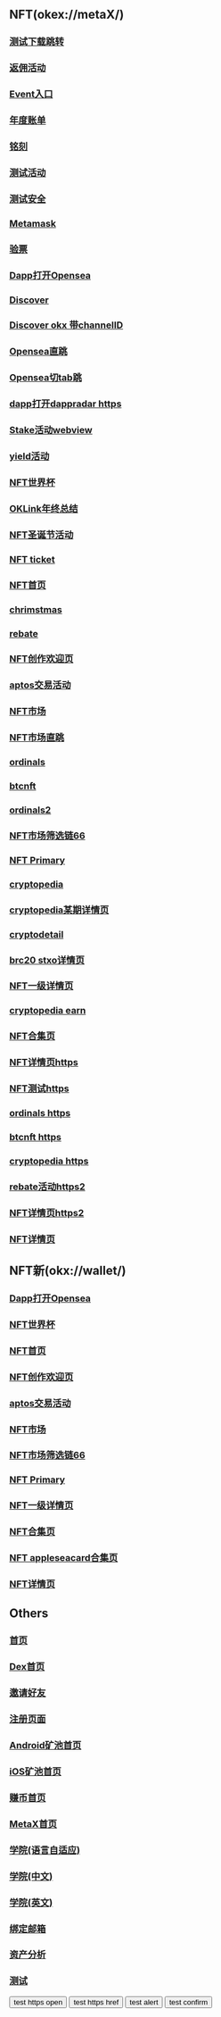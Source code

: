 <html>
<meta name="viewport" content="width=device-width, user-scalable=no, initial-scale=1.0, maximum-scale=1.0, minimum-scale=1.0">
<body>
<h2>NFT(okex://metaX/)</h2>

 <h3><a href="https://www.okx.com/download?deeplink=okex%3A%2F%2FmetaX%2Fnft%2Fprimary%2Fdetails%3FactivityId%3D10569%26chainId%3D66">测试下载跳转</a></h3>
 <h3><a href="okex://metaX/nft/featured?jumpType=rebates&inviteCode=186de8c">返佣活动</a></h3>
 <h3><a href="okex://metaX/nft/featured?jumpType=direct&page=event">Event入口</a></h3>
 <h3><a href="okx://miniapp?appid=Web3AnnualReport2023&pageurl=%2Fweb3annual">年度账单</a></h3>
 <h3><a href="okx://wallet/nft/featured?jumpType=inscription">铭刻</a></h3>
 
  <h3><a href="okx://wallet/dapp/url?dappUrl=https%3A%2F%2Fpreview.crossspace.io%2Fasync%2Fasync-trade-keys%3Faddress%3D0x49c6201bd9560aC4A86F8606A520276b23Fca5dC%26abi%3DtradeAbi%26function_name%3DbuyShares%26args%3D%255B%25220x7f9c6c80e4c0aDECa66D2299d368FdE1f1392E57%2522%252C%2522655f0ec4ebc6559705b419ec%2522%252C1%255D%26value%3D7559999999999999997%26contractNetwork%3D137%26feedID%3D655f0ec4ebc6559705b419ec%26orderInfo%3D%257B%2522ticketPrice%2522%253A%25223600000000000000000%2522%252C%2522creatorKeyQuantity%2522%253A%25221002347564283732027%2522%252C%2522keyPrice%2522%253A%25223599999999999999999%2522%252C%2522fee%2522%253A%2522359999999999999998%2522%252C%2522totalPrice%2522%253A%25227559999999999999997%2522%252C%2522tradeType%2522%253A%2522buy%2522%252C%2522amount%2522%253A1%257D%26sid%3Df03b5185-be11-458f-b47e-ff5cb7d92f00">测试活动</a></h3>
  <h3><a href="okx://wallet/dapp/details?dappUrl=https://38.91.117.27/">测试安全</a></h3>
   
  <h3><a href="metamask://">Metamask</a></h3>
  <h3><a href="okx://wallet/nft/appmini?page=ticket&id=48&ca=0x26b0e42f7b9d31b118391b389bdaa5cbeaa5af47&cid=66">验票</a></h3>
  
<h3><a href="okex://metaX/dapp/details?dappUrl=https://opensea.io">Dapp打开Opensea</a></h3>
<h3><a href="okex://metaX/dapp/">Discover</a></h3>
<h3><a href="okx://wallet/dapp/?clid=NFTEST">Discover okx 带channelID</a></h3>
<h3><a href="okx://wallet/dapp/url?dappUrl=https%3A%2F%2Fopensea.io%2Fassets%2Fethereum%2F0xbd3531da5cf5857e7cfaa92426877b022e612cf8%2F1682%3Ft%3D1&clid=NFTEST">Opensea直跳</a></h3>
<h3><a href="okx://wallet/dapp/details?dappUrl=https%3A%2F%2Fopensea.io%2Fassets%2Fethereum%2F0xbd3531da5cf5857e7cfaa92426877b022e612cf8%2F1682%3Ft%3D1&clid=NFTEST">Opensea切tab跳</a></h3>
<h3><a href="https://www.okx.com/download?deeplink=okx%3A%2F%2Fwallet%2Fdapp%2Furl%3FdappUrl%3Dhttps%253A%252F%252Fdappradar.com">dapp打开dappradar https</a></h3>
<h3><a href="okex://web?url=https://www.okx.com/okc/liquid-staking/stake">Stake活动webview</a></h3>
<h3><a href="okx://wallet/invest/home?jumpType=2&openUrl=https%3A%2F%2Fwww.okx.com%2Fweb3%2Fyield%2Fcampaign%2FIRI5KH">yield活动</a></h3>
<h3><a href="okex://metaX/nft/featured?jumpType=worldcup">NFT世界杯</a></h3>
<h3><a href="okex://web?url=https://www.oklink.com/report/year2022?hmsr=web3banner&hmpl=&hmcu=&hmkw=&hmci=">OKLink年终总结</a></h3>
<h3><a href="okex://metaX/nft/featured?jumpType=christmas_create">NFT圣诞节活动</a></h3>
 <h3><a href="okex://metaX/nft/featured?jumpType=jump&page=ticket&id=31&contractAddress=0x5da64df7d73b9bab8f3d02daa8a13158fe6344c1&chain=1">NFT ticket</a></h3>
<h3><a href="okex://metaX/nft/featured">NFT首页</a></h3>
 <h3><a href="okex://metaX/nft/featured?jumpType=jump&page=christmas_create">chrimstmas</a></h3>
  <h3><a href="okex://metaX/nft/featured?jumpType=jump&page=rebates">rebate</a></h3>
<h3><a href="okex://metaX/nft/creation">NFT创作欢迎页</a></h3>
<h3><a href="okex://metaX/nft/featured?jumpType=aptos_trade">aptos交易活动</a></h3>
<h3><a href="okex://metaX/nft/market">NFT市场</a></h3>
 <h3><a href="okex://metaX/nft/featured?jumpType=jump&page=explore&chainId=66">NFT市场直跳</a></h3>
 <h3><a href="okex://metaX/nft/featured?jumpType=ordinals">ordinals</a></h3>
  <h3><a href="okex://metaX/nft/featured?jumpType=ordinals&selectTab=btcnft">btcnft</a></h3>
   <h3><a href="okex://metaX/nft/featured?jumpType=ordinals&selectTab=brc20">ordinals2</a></h3>
<h3><a href="okex://metaX/nft/market?chainId=66">NFT市场筛选链66</a></h3>
<h3><a href="okex://metaX/nft/primary">NFT Primary</a></h3>
  <h3><a href="okex://wallet/nft/featured?jumpType=jump&page=cryptopediaDetail&chainId=137&cryptopediaId=11">cryptopedia</a></h3>
  <h3><a href="okx://wallet/nft/featured?jumpType=jump&page=cryptopediaTaskDetail&chainId=324&cryptopediaId=2&dappId=23519&dappCategory=1">cryptopedia某期详情页</a></h3>
 <h3><a href="okex://metaX/nft/featured?jumpType=jump&page=cryptopediaDetail&chainId=324&cryptopediaId=1&bgColor=#121212">cryptodetail</a></h3>
 <h3><a href="okex://metaX/nft/featured?jumpType=jump&page=brc20_collections&brc20Id=stxo">brc20 stxo详情页</a></h3>
 
<h3><a href="okex://metaX/nft/primary/details?activityId=10435&chainId=66">NFT一级详情页</a></h3>
<h3><a href="okex://metaX/nft/featured?jumpType=direct&page=cryptopediaDetail&chainId=324&cryptopediaId=2">cryptopedia earn</a></h3>
<h3><a href="okex://metaX/nft/collection?projectId=241&projectName=cryptopunks">NFT合集页</a></h3>
<h3><a href="https://www.okx.com/download?deeplink=okex%3A%2F%2FmetaX%2Fnft%2Fmarket%2Fdetails%3FcontractAddress%3D0xadc466855ebe8d1402c5f7e6706fccc3aedb44a0%26tokenId%3D4080932">NFT详情页https</a></h3>
 <h3><a href="https://www.okx.com/download?deeplink=okex%3A%2F%2FmetaX%2Fnft%2Ffeatured%3FjumpType%3Drebates%26inviteCode%3Dxxx">NFT测试https</a></h3>
  <h3><a href="https://www.okx.com/download?deeplink=okex%3A%2F%2FmetaX%2Fnft%2Ffeatured%3FjumpType%3Dordinals">ordinals https</a></h3>
   <h3><a href="https://www.okx.com/download?deeplink=okex%3A%2F%2FmetaX%2Fnft%2Ffeatured%3FjumpType%3Dordinals%26selectTab%3Dbtcnft">btcnft https</a></h3>

<h3><a href="https://www.okx.com/download?deeplink=okex%3A%2F%2FmetaX%2Fnft%2Ffeatured%3FjumpType%3Djump%26page%3Dcryptopedia%26bgColor%3D%23121212">cryptopedia https</a></h3>
 <h3><a href="https://www.ouyicn.blue/download?deeplink=okex%3A%2F%2FmetaX%2Fnft%2Ffeatured%3FjumpType%3Drebates%26inviteCode%3Dxxx">rebate活动https2</a></h3>
  <h3><a href="https://www.okx.com/web3/nft/markets/eth/0x06f29e6f3f937280e6278864c83072e49deb6ca7/241?deeplink=okex%3A%2F%2FmetaX%2Fnft%2Fmarket%2Fdetails%3FcontractAddress%3D0x06f29e6f3f937280e6278864c83072e49deb6ca7%26tokenId%3D241">NFT详情页https2</a></h3>
  
<h3><a href="okex://metaX/nft/market/details?contractAddress=0xb47e3cd837ddf8e4c57f05d70ab865de6e193bbb&tokenId=1617">NFT详情页</a></h3>
  <h2>NFT新(okx://wallet/)</h2>
<h3><a href="okx://wallet/dapp/details?dappUrl=https://opensea.io">Dapp打开Opensea</a></h3>
<h3><a href="okx://wallet/nft/featured?jumpType=worldcup">NFT世界杯</a></h3>
<h3><a href="okx://wallet/nft/featured">NFT首页</a></h3>
<h3><a href="okx://wallet/nft/creation">NFT创作欢迎页</a></h3>
<h3><a href="okx://wallet/nft/featured?jumpType=aptos_trade">aptos交易活动</a></h3>
<h3><a href="okx://wallet/nft/market">NFT市场</a></h3>
<h3><a href="okx://wallet/nft/market?chainId=66">NFT市场筛选链66</a></h3>
<h3><a href="okx://wallet/nft/primary">NFT Primary</a></h3>
<h3><a href="okx://wallet/nft/primary/details?activityId=987&chainId=1">NFT一级详情页</a></h3>
<h3><a href="okx://wallet/nft/collection?projectId=241&projectName=cryptopunks">NFT合集页</a></h3>
<h3><a href="okx://wallet/nft/collection?projectId=2868328&projectName=appleseacard&chainId=137">NFT appleseacard合集页</a></h3>
<h3><a href="okx://wallet/nft/market/details?contractAddress=0xb47e3cd837ddf8e4c57f05d70ab865de6e193bbb&tokenId=1617">NFT详情页</a></h3>
<h2>Others</h2>
<h3><a href="okex://main">首页</a></h3>
<h3><a href="metaX/dex/swap">Dex首页</a></h3>
<h3><a href="okex://invite_friends">邀请好友</a></h3> 
<h3><a href="okex://regist">注册页面</a></h3>
<h3><a href="okex://pool_home">Android矿池首页</a></h3>
<h3><a href="okex://pool">iOS矿池首页</a></h3>
<h3><a href="okex://web?url=https://okexcomweb.bafang.com/earn/home?from=popup">赚币首页</a></h3>
<h3><a href="okex://metaX/wallet/home">MetaX首页</a></h3>
<h3><a href="okex://web?url=https://www.okx.com/academy">学院(语言自适应)</a></h3>
<h3><a href="okex://web?url=https://www.okx.com/academy/zh">学院(中文)</a></h3>
<h3><a href="okex://web?url=https://www.okx.com/academy/en">学院(英文)</a></h3>
<h3><a href="okex://security_bind_email">绑定邮箱</a></h3>
<h3><a href="okex://assets/overview_analysis?account_type=0">资产分析</a></h3>
<h3><a href="/test">测试</a></h3>
<script>
        function onButtonClick() {
         window.open("https://www.okx.com/download?deeplink=okx%3A%2F%2Fwallet%2Fdapp%2Furl%3FdappUrl%3Dhttps%253A%252F%252Fdappradar.com", "_self")
        }
 function onButtonClick2() {
       window.location.href="https://www.okx.com/download?deeplink=okx%3A%2F%2Fwallet%2Fdapp%2Furl%3FdappUrl%3Dhttps%3A%2F%2Fclaim.omtch.com%2F/"
        }
 function onButtonClick3() {
         // var result = confirm("Are you sure?");
         alert("这是一个正经alert");
  alert("这是一个不正经alert");
  setTimeout(function() {
       alert("下班了");
}, 2000);
        }
 function onButtonClick4() {
         var result = confirm("Are you sure?");

  setTimeout(function() {
       var result = confirm("Are you sure again?");
}, 2000);
        }
    </script>
<button onclick="onButtonClick()">test https open</button>
<button onclick="onButtonClick2()">test https href</button>
<button onclick="onButtonClick3()">test alert</button>
<button onclick="onButtonClick4()">test confirm</button>
</body>
</html>
